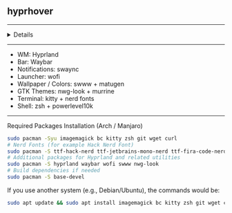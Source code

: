 ## hyprhover

---

<details>
<img width="1920" height="1080" alt="изображение" src="https://github.com/user-attachments/assets/ba394d55-5b7c-4f35-89c7-5a595d1d49f3" />
<img width="1920" height="1080" alt="изображение" src="https://github.com/user-attachments/assets/b377dbca-096a-434a-abb3-14ac5e7852f9" />
</details>

---

- WM: Hyprland
- Bar: Waybar
- Notifications: swaync
- Launcher: wofi
- Wallpaper / Colors: swww + matugen
- GTK Themes: nwg-look + murrine
- Terminal: kitty + nerd fonts
- Shell: zsh + powerlevel10k

---

Required Packages Installation (Arch / Manjaro)

```bash
sudo pacman -Syu imagemagick bc kitty zsh git wget curl
# Nerd Fonts (for example Hack Nerd Font)
sudo pacman -S ttf-hack-nerd ttf-jetbrains-mono-nerd ttf-fira-code-nerd
# Additional packages for Hyprland and related utilities
sudo pacman -S hyprland waybar wofi swww nwg-look
# Build dependencies if needed
sudo pacman -S base-devel
```
If you use another system (e.g., Debian/Ubuntu), the commands would be:

```bash
sudo apt update && sudo apt install imagemagick bc kitty zsh git wget curl fonts-hack-ttf
```
